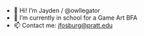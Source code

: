 - 👋 Hi! I’m Jayden / @owllegator
- 🌱 I’m currently in school for a Game Art BFA
- 📫 Contact me: jfosburg@pratt.edu

<!---
owllegator/owllegator is a ✨ special ✨ repository because its `README.md` (this file) appears on your GitHub profile.
You can click the Preview link to take a look at your changes.
--->
